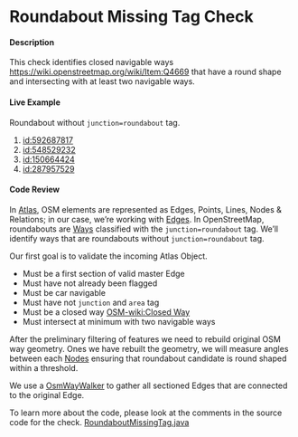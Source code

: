 # Roundabout Missing Tag Check

#### Description
This check identifies closed navigable ways https://wiki.openstreetmap.org/wiki/Item:Q4669 
that have a round shape and intersecting with at least two navigable ways.    

#### Live Example
Roundabout without `junction=roundabout` tag.
1) [id:592687817](https://www.openstreetmap.org/way/592687817) 
2) [id:548529232](https://www.openstreetmap.org/way/548529232)
3) [id:150664424](https://www.openstreetmap.org/way/150664424)
4) [id:287957529](https://www.openstreetmap.org/way/287957529)

#### Code Review

In [Atlas](https://github.com/osmlab/atlas), OSM elements are represented as Edges, Points, Lines, 
Nodes & Relations; in our case, we’re working with [Edges](https://github.com/osmlab/atlas/blob/dev/src/main/java/org/openstreetmap/atlas/geography/atlas/items/Edge.java).
In OpenStreetMap, roundabouts are [Ways](https://wiki.openstreetmap.org/wiki/Way) classified with
the `junction=roundabout` tag. We’ll identify ways that are roundabouts without `junction=roundabout` tag.

Our first goal is to validate the incoming Atlas Object.
* Must be a first section of valid master Edge
* Must have not already been flagged
* Must be car navigable
* Must have not `junction` and `area` tag
* Must be a closed way [OSM-wiki:Closed Way](https://wiki.openstreetmap.org/wiki/Item:Q4669)
* Must intersect at minimum with two navigable ways 

After the preliminary filtering of features we need to rebuild original OSM way geometry.
Ones we have rebuilt the geometry, we will measure angles between each [Nodes](https://wiki.openstreetmap.org/wiki/Node)
ensuring that roundabout candidate is round shaped within a threshold.   

We use a
[OsmWayWalker](https://github.com/osmlab/atlas/blob/dev/src/main/java/org/openstreetmap/atlas/geography/atlas/walker/OsmWayWalker.java)
to gather all sectioned Edges that are connected to the original Edge. 


To learn more about the code, please look at the comments in the source code for the check.
[RoundaboutMissingTag.java](../../src/main/java/org/openstreetmap/atlas/checks/validation/linear/edges/RoundaboutMissingTagCheck.java)